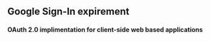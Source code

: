 ##  Google Sign-In expirement
 
#### OAuth 2.0 implimentation for client-side web based applications
